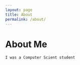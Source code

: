 ```yaml
---
layout: page
title: About
permalink: /about/
---
```


# About Me

```
I was a Computer Scient student 
```